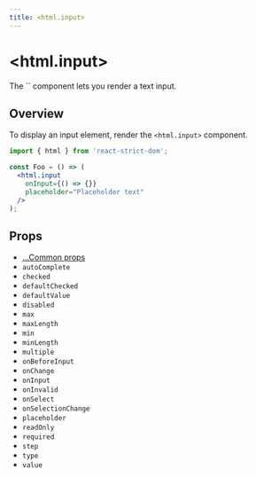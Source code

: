 ```yaml
---
title: <html.input>
---
```


# \<html.input>

<p className="text-xl">The `<html.input>` component lets you render a text input.</p>

## Overview

To display an input element, render the `<html.input>` component.

```jsx
import { html } from 'react-strict-dom';

const Foo = () => (
  <html.input
    onInput={() => {}}
    placeholder="Placeholder text"
  />
);
```

## Props

* [...Common props](/api/html/common/)
* `autoComplete`
* `checked`
* `defaultChecked`
* `defaultValue`
* `disabled`
* `max`
* `maxLength`
* `min`
* `minLength`
* `multiple`
* `onBeforeInput`
* `onChange`
* `onInput`
* `onInvalid`
* `onSelect`
* `onSelectionChange`
* `placeholder`
* `readOnly`
* `required`
* `step`
* `type`
* `value`
